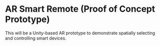 # AR Smart Remote (Proof of Concept Prototype)
This will be a Unity-based AR prototype to demonstrate spatially selecting and controlling smart devices.
